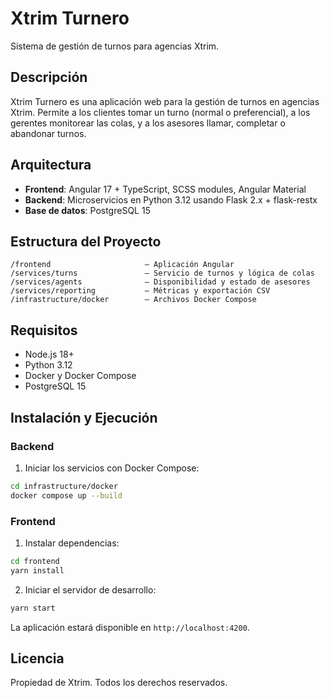 # Xtrim Turnero

Sistema de gestión de turnos para agencias Xtrim.

## Descripción

Xtrim Turnero es una aplicación web para la gestión de turnos en agencias Xtrim. Permite a los clientes tomar un turno (normal o preferencial), a los gerentes monitorear las colas, y a los asesores llamar, completar o abandonar turnos.

## Arquitectura

- **Frontend**: Angular 17 + TypeScript, SCSS modules, Angular Material
- **Backend**: Microservicios en Python 3.12 usando Flask 2.x + flask-restx
- **Base de datos**: PostgreSQL 15

## Estructura del Proyecto

```
/frontend                     – Aplicación Angular
/services/turns               – Servicio de turnos y lógica de colas
/services/agents              – Disponibilidad y estado de asesores
/services/reporting           – Métricas y exportación CSV
/infrastructure/docker        – Archivos Docker Compose
```

## Requisitos

- Node.js 18+
- Python 3.12
- Docker y Docker Compose
- PostgreSQL 15

## Instalación y Ejecución

### Backend

1. Iniciar los servicios con Docker Compose:

```bash
cd infrastructure/docker
docker compose up --build
```

### Frontend

1. Instalar dependencias:

```bash
cd frontend
yarn install
```

2. Iniciar el servidor de desarrollo:

```bash
yarn start
```

La aplicación estará disponible en `http://localhost:4200`.

## Licencia

Propiedad de Xtrim. Todos los derechos reservados.